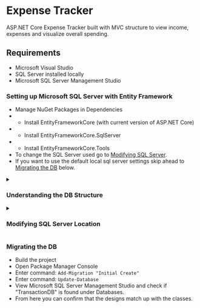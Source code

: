 # Expense Tracker

ASP.NET Core Expense Tracker built with MVC structure to view income, expenses and visualize overall spending.

## Requirements
 - Microsoft Visual Studio
 - SQL Server installed locally
 - Microsoft SQL Server Management Studio

### Setting up Microsoft SQL Server with Entity Framework

 - Manage NuGet Packages in Dependencies
 - - Install EntityFrameworkCore (with current version of ASP.NET Core)
 - - Install EntityFrameworkCore.SqlServer
 - - Install EntityFrameworkCore.Tools
 - To change the SQL Server used go to [Modifying SQL Server](#modifying-sql-server-location).
 - If you want to use the default local sql server settings skip ahead to [Migrating the DB](#migrating-the-db) below.

<details>

<summary>

### Understanding the DB Structure

</summary>

There are two classes, Transaction and Category.

View `Category.cs` and `Transaction.cs` in the `Models` folder to view the model classes of the DB that will be migrated. You can see how these classes interact here.

`ApplicationDbContext.cs` is another class that inherits from the base class `DbContext`. This will be used with the Entity Framework to create the database. This instance is created through **Dependency Injection**. 
This is done through the `Program.cs` file as shown below, which selects that it is using SQL server with the `ApplicationDbContext`.
```
builder.Services.AddDbContext<ApplicationDbContext>(options => 
options.UseSqlServer(builder.Configuration.GetConnectionString("DevConnection")));
```
</details>

<details>

<summary>

### __Modifying SQL Server Location__ 

</summary>

In `appsettings.js` you can see where the database will be created in "DevConnection"
```
"ConnectionStrings": {
  "DevConnection": "Server=(local);Database=TransactionDB;Trusted_Connection=True;MultipleActiveResultSets=True;"
}
```
The sql server is currently set to local, but this can be changed and modified. Ex. `Server=(local)\\sql;`  
The Database name can be changed here as well to whatever you please.\

</details>

### Migrating the DB
 - Build the project
 - Open Package Manager Console
 - Enter command: `Add-Migration "Initial Create"`
 - Enter command: `Update-Database`
 - View Microsoft SQL Server Management Studio and check if "TransactionDB" is found under Databases.
 - From here you can confirm that the designs match up with the classes.